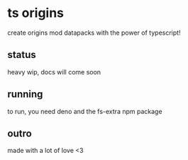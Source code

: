 # ts origins

create origins mod datapacks with the power of typescript!

## status

heavy wip, docs will come soon

## running

to run, you need deno and the fs-extra npm package

## outro

made with a lot of love <3
